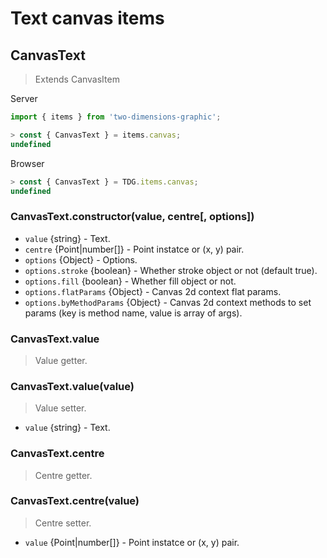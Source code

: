# Text canvas items



## CanvasText

> Extends CanvasItem

Server
```javascript
import { items } from 'two-dimensions-graphic';

> const { CanvasText } = items.canvas;
undefined
```

Browser
```javascript
> const { CanvasText } = TDG.items.canvas;
undefined
```


### CanvasText.constructor(value, centre[, options])
- `value` {string} - Text.
- `centre` {Point|number[]} - Point instatce or (x, y) pair.
- `options` {Object} - Options.
- `options.stroke` {boolean} - Whether stroke object or not (default true).
- `options.fill` {boolean} - Whether fill object or not.
- `options.flatParams` {Object} - Canvas 2d context flat params.
- `options.byMethodParams` {Object} - Canvas 2d context methods to set params (key is method name, value is array of args).


### CanvasText.value
> Value getter.


### CanvasText.value(value)
> Value setter.

- `value` {string} - Text.


### CanvasText.centre
> Centre getter.


### CanvasText.centre(value)
> Centre setter.

- `value` {Point|number[]} - Point instatce or (x, y) pair.
